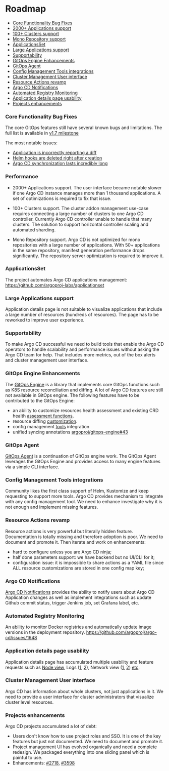 # Roadmap

* [Core Functionality Bug Fixes](#core-functionality-bug-fixes)
* [2000+ Applications support](#2000-applications-support)
* [100+ Clusters support](#100-clusters-support)
* [Mono Repository support](#mono-repository-support)
* [ApplicationsSet](#applicationsset)
* [Large Applications support](#large-applications-support)
* [Supportability](#supportability)
* [GitOps Engine Enhancements](#gitops-engine-enhancements)
* [GitOps Agent](#gitops-agent)
* [Config Management Tools integrations](#config-management-tools-integrations)
* [Cluster Management User interface](#cluster-management-user-interface)
* [Resource Actions revamp](#resource-actions-revamp)
* [Argo CD Notifications](#argo-cd-notifications)
* [Automated Registry Monitoring](#automated-registry-monitoring)
* [Application details page usability](#application-details-page-usability)
* [Projects enhancements](#projects-enhancements)

### Core Functionality Bug Fixes

The core GitOps features still have several known bugs and limitations. The full list is available in [v1.7 milestone](
https://github.com/argoproj/argo-cd/issues?q=is%3Aopen+is%3Aissue+label%3Abug+milestone%3A%22v1.7+%22+label%3Acomponent%3Acore)

The most notable issues:
* [Application is incorrectly reporting a diff](https://github.com/argoproj/argo-cd/issues/2865)
* [Helm hooks are deleted right after creation](https://github.com/argoproj/argo-cd/issues/2737)
* [Argo CD synchronization lasts incredibly long](https://github.com/argoproj/argo-cd/issues/3663)

### Performance

* 2000+ Applications support. The user interface became notable slower if one Argo CD instance manages more than 1 thousand applications.
A set of optimizations is required to fix that issue.

* 100+ Clusters support. The cluster addon management use-case requires connecting a large number of clusters to one Argo CD controller.
Currently Argo CD controller unable to handle that many clusters. The solution to support horizontal controller scaling and automated sharding.

* Mono Repository support. Argo CD is not optimized for mono repositories with a large number of applications. With 50+ applications in the same repository, manifest generation performance
drops significantly. The repository server optimization is required to improve it.

### ApplicationsSet

The project automates Argo CD applications management: https://github.com/argoproj-labs/applicationset

### Large Applications support

Application details page is not suitable to visualize applications that include a large number of resources (hundreds of resources). The page has to be reworked
to improve user experience.

### Supportability

To make Argo CD successful we need to build tools that enable the Argo CD operators to handle scalability and performance issues without asking the Argo CD team for help.
That includes more metrics, out of the box alerts and cluster management user interface.

### GitOps Engine Enhancements

The [GitOps Engine](https://github.com/argoproj/gitops-engine) is a library that implements core GitOps functions such as K8S resource reconciliation and diffing.
A lot of Argo CD features are still not available in GitOps engine. The following features have to be contributed to the GitOps Engine:

* an ability to customize resources health assessment and existing CRD health [assessment functions](https://github.com/argoproj/argo-cd/tree/master/resource_customizations).
* resource diffing [customization](https://argoproj.github.io/argo-cd/user-guide/diffing/).
* config management [tools](https://argoproj.github.io/argo-cd/user-guide/application_sources/) integration
* unified syncing annotations [argoproj/gitops-engine#43](https://github.com/argoproj/gitops-engine/issues/43)

### GitOps Agent

[GitOps Agent](https://github.com/argoproj/gitops-engine/tree/master/agent) is a continuation of GitOps engine work. The GitOps Agent leverages the GitOps Engine and provides
access to many engine features via a simple CLI interface.

### Config Management Tools integrations

Community likes the first class support of Helm, Kustomize and keep requesting to support more tools.
Argo CD provides mechanism to integrate with any config management tool. We need to enhance investigate why
it is not enough and implement missing features.

### Resource Actions revamp

Resource actions is very powerful but literally hidden feature. Documentation is totally missing and therefore
adoption is poor. We need to document and promote it. Then iterate and work on enhancements:
- hard to configure unless you are Argo CD ninja;
- half done parameters support: we have backend but no UI/CLI for it;
- configuration issue: it is impossible to share actions as a YAML file since ALL resource customizations are stored in one config map key;

### Argo CD Notifications

[Argo CD Notifications](https://github.com/argoproj-labs/argocd-notifications) provides the ability to notify users about Argo CD Application
changes as well as implement integrations such as update Github commit status, trigger Jenkins job, set Grafana label, etc.

### Automated Registry Monitoring

An ability to monitor Docker registries and automatically update image versions in the deployment repository.
https://github.com/argoproj/argo-cd/issues/1648

### Application details page usability

Application details page has accumulated multiple usability and feature requests such as 
[Node view](https://github.com/argoproj/argo-cd/issues/1483),
Logs ([1](https://github.com/argoproj/argo-cd/issues/781), [2](https://github.com/argoproj/argo-cd/issues/3382)),
Network view ([1](https://github.com/argoproj/argo-cd/issues/2892), [2](https://github.com/argoproj/argo-cd/issues/2338))
 [etc](https://github.com/argoproj/argo-cd/issues/2199).

### Cluster Management User interface

Argo CD has information about whole clusters, not just applications in it.
We need to provide a user interface for cluster administrators that visualize cluster level resources.

### Projects enhancements

Argo CD projects accumulated a lot of debt:
- Users don't know how to use project roles and SSO. It is one of the key features but just not documented. We need to document and promote it.
- Project management UI has evolved organically and need a complete redesign. We packaged everything into one sliding panel which is painful to use.
- Enhancements: [#2718](https://github.com/argoproj/argo-cd/issues/2718), [#3598](https://github.com/argoproj/argo-cd/issues/3598)
